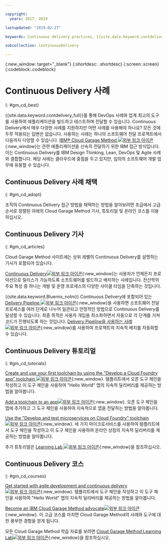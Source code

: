 ```yaml
---

copyright:
  years: 2017, 2019

lastupdated: "2019-02-27"

keywords: Continuous delivery practices, {{site.data.keyword.contdelivery_full}}, IBM Cloud Garage Method

subcollection: ContinuousDelivery

---
```

<!-- Copyright info at top of file: REQUIRED
    The copyright info is YAML content that must occur at the top of the MD file, before attributes are listed.
    It must be surrounded by 3 dashes.
    The value "years" can contain just one year or a two years separated by a comma. (years: 2014, 2016)
    Indentation as per the previous template must be preserved.
-->

{:new_window: target="_blank"}
{:shortdesc: .shortdesc}
{:screen:.screen}
{:codeblock:.codeblock}

# Continuous Delivery 사례
{: #gm_cd_best}



{{site.data.keyword.contdelivery_full}}를 통해 DevOps 사례와 업계 최고의 도구를 사용하여 애플리케이션을 빌드하고 테스트하며 전달할 수 있습니다. Continuous Delivery에서 매우 다양한 사례를 지원하지만 어떤 사례를 사용해야 하나요? 모든 것에 두루 적용되는 답변은 없습니다. 사용하는 사례는 하나의 소프트웨어 전달 프로젝트에서 다음까지 다양할 수 있습니다.  [IBM&reg; Cloud Garage Method ![외부 링크 아이콘](../../icons/launch-glyph.svg "외부 링크 아이콘")](https://www.ibm.com/cloud/garage){:new_window}는 관련 애플리케이션을 신속히 전달하기 위한 IBM 접근 방식입니다. 이는 Continuous Delivery를 IBM Design Thinking, Lean, DevOps 및 Agile 사례와 결합합니다. 해당 사례는 클라우드에 중점을 두고 있지만, 임의의 소프트웨어 개발 업무에 유용할 수 있습니다.


## Continuous Delivery 사례 채택
{: #gm_cd_adopt}

조직의 Continuous Delivery 접근 방법을 채택하는 방법을 알아보려면 초급에서 고급 순서로 정렬된 아래의 Cloud Garage Method 기사, 튜토리얼 및 온라인 코스를 이용하십시오.

## Continuous Delivery 기사
{: #gm_cd_articles}

Cloud Garage Method 사이트에는 상위 레벨의 Continuous Delivery를 설명하는 기사가 포함되어 있습니다.

[Continuous Delivery![외부 링크 아이콘](../../icons/launch-glyph.svg "외부 링크 아이콘")](https://www.ibm.com/cloud/garage/content/deliver/practice_continuous_delivery/] ){:new_window}는 사용자가 언제든지 프로덕션으로 릴리스가 가능하도록 소프트웨어를 빌드하고 배치하는 사례입니다. 전산학의 주요 특성 중 하나는 개발 및 운영 프로세스의 다양한 사이클 타임을 단축하는 것입니다.

{{site.data.keyword.Bluemix_notm}} Continuous Delivery에 포함되어 있는 [Delivery Pipeline ![외부 링크 아이콘](../../icons/launch-glyph.svg "외부 링크 아이콘")](https://www.ibm.com/cloud/garage/content/deliver/tool_delivery_pipeline/){:new_window}을 사용하면 소프트웨어 전달 프로세스를 여러 단계로 나누어 일관되고 안정적인 방법으로 Continuous Delivery를 달성할 수 있습니다. 최종 목적은 사용자 개입을 최소화하면서 자동으로 각 단계를 거쳐 코드가 진행되도록 하는 것입니다. [Delivery Pipeline을 사용하는 사례 ![외부 링크 아이콘](../../icons/launch-glyph.svg "외부 링크 아이콘")](https://www.ibm.com/cloud/garage/content/deliver/practice_delivery_pipeline/){:new_window}를 사용하여 프로젝트의 지속적 배치를 자동화할 수 있습니다.

## Continuous Delivery 튜토리얼
{: #gm_cd_tutorials}

[Create and use your first toolchain by using the "Develop a Cloud Foundry app" toolchain ![외부 링크 아이콘](../../icons/launch-glyph.svg "외부 링크 아이콘")](https://www.ibm.com/cloud/garage/tutorials/introduce-develop-cloud-foundry-app-toolchain){:new_window}. 템플리트에서 오픈 도구 체인을 작성하고 이 도구 체인을 사용하여 "Hello World" 앱의 지속적 딜리버리를 제공하는 방법을 알아봅니다.

[Add a toolchain to an app![외부 링크 아이콘](../../icons/launch-glyph.svg "외부 링크 아이콘")](https://www.ibm.com/cloud/garage/tutorials/add-a-toolchain-to-an-app?task=2){:new_window}. 오픈 도구 체인을 앱에 추가하고 그 도구 체인을 사용하여 지속적으로 앱을 전달하는 방법을 알아봅니다.

[Use the "Develop and test microservices on Cloud Foundry" toolchain ![외부 링크 아이콘](../../icons/launch-glyph.svg "외부 링크 아이콘")](https://www.ibm.com/cloud/garage/tutorials/use-develop-test-microservices-on-cloud-foundry-toolchain){:new_window}. 세 가지 마이크로서비스를 사용하여 템플리트에서 도구 체인을 작성하고 이 도구 체인을 사용하여 온라인 상점의 지속적 딜리버리를 제공하는 방법을 알아봅니다.

추가 튜토리얼은 [Learning Lab ![외부 링크 아이콘](../../icons/launch-glyph.svg "외부 링크 아이콘")](https://www.ibm.com/cloud/garage/category/courses){:new_window}을 참조하십시오.

## Continuous Delivery 코스
{: #gm_cd_courses}

[Get started with agile development and continuous delivery![외부 링크 아이콘](../../icons/launch-glyph.svg "외부 링크 아이콘")](https://www.ibm.com/cloud/garage/content/course/get_started_agile_cd){:new_window}. 템플리트에서 도구 체인을 작성하고 이 도구 체인을 사용하여 "Hello World" 앱의 지속적 딜리버리를 제공하는 방법을 알아봅니다.

[Become an IBM Cloud Garage Method advocate![외부 링크 아이콘](../../icons/launch-glyph.svg "외부 링크 아이콘")](https://www.ibm.com/cloud/garage/content/course/gm_advocate){:new_window}. 이 고급 코스를 마치면 Cloud Garage Method의 사례와 도구에 대한 풍부한 경험을 얻게 됩니다.

모든 Cloud Garage Method 학습 자료를 보려면 [Cloud Garage Method Learning Lab![외부 링크 아이콘](../../icons/launch-glyph.svg "외부 링크 아이콘")](https://www.ibm.com/cloud/garage/category/courses){:new_window}을 참조하십시오.
